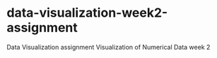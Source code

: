 # data-visualization-week2-assignment
Data Visualization assignment Visualization of Numerical Data week 2
